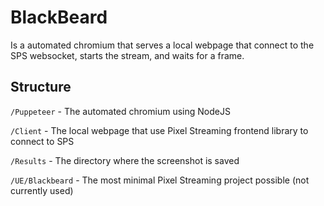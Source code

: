 # BlackBeard

Is a automated chromium that serves a local webpage that connect to the SPS websocket, starts the stream, and waits for a frame.

## Structure

`/Puppeteer` - The automated chromium using NodeJS

`/Client` - The local webpage that use Pixel Streaming frontend library to connect to SPS

`/Results` - The directory where the screenshot is saved

`/UE/Blackbeard` - The most minimal Pixel Streaming project possible (not currently used)
